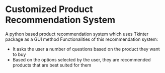 # Customized Product Recommendation System
A python based product recommendation system which uses Tkinter package as a GUI method
Functionalities of this recommendation system:
* It asks the user a number of questions based on the product they want to buy
* Based on the options selected by the user, they are recommended products that are best suited for them
